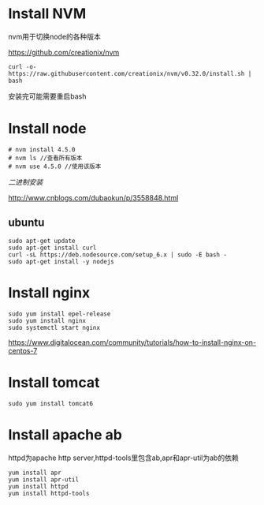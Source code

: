 # Install NVM

nvm用于切换node的各种版本

https://github.com/creationix/nvm

```
curl -o- https://raw.githubusercontent.com/creationix/nvm/v0.32.0/install.sh | bash
```

安装完可能需要重启bash

# Install node

```
# nvm install 4.5.0
# nvm ls //查看所有版本
# nvm use 4.5.0 //使用该版本
```

*二进制安装*

http://www.cnblogs.com/dubaokun/p/3558848.html

## ubuntu

```
sudo apt-get update
sudo apt-get install curl
curl -sL https://deb.nodesource.com/setup_6.x | sudo -E bash -
sudo apt-get install -y nodejs
```

# Install nginx

```
sudo yum install epel-release
sudo yum install nginx
sudo systemctl start nginx
```

https://www.digitalocean.com/community/tutorials/how-to-install-nginx-on-centos-7

# Install tomcat

```
sudo yum install tomcat6
```

# Install apache ab

httpd为apache http server,httpd-tools里包含ab,apr和apr-util为ab的依赖

```
yum install apr
yum install apr-util
yum install httpd
yum install httpd-tools
```
